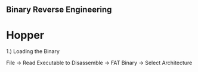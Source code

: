 Binary Reverse Engineering
--------------------------

Hopper
======

1.) Loading the Binary

File -> Read Executable to Disassemble -> FAT Binary -> Select Architecture
